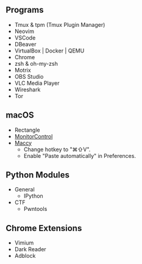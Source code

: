 ## Programs

- Tmux & tpm (Tmux Plugin Manager)
- Neovim
- VSCode
- DBeaver
- VirtualBox | Docker | QEMU
- Chrome
- zsh & oh-my-zsh
- Motrix
- OBS Studio
- VLC Media Player
- Wireshark
- Tor

## macOS

- Rectangle
- [MonitorControl](https://github.com/MonitorControl/MonitorControl)
- [Maccy](https://github.com/p0deje/Maccy)
  - Change hotkey to "⌘⇧V".
  - Enable "Paste automatically" in Preferences.

## Python Modules

- General
  - IPython
- CTF
  - Pwntools

## Chrome Extensions

- Vimium
- Dark Reader
- Adblock

